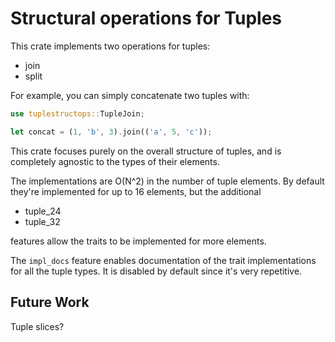 # Structural operations for Tuples

This crate implements two operations for tuples:
- join
- split

For example, you can simply concatenate two tuples with:
```rust
use tuplestructops::TupleJoin;

let concat = (1, 'b', 3).join(('a', 5, 'c'));
```

This crate focuses purely on the overall structure of tuples, and is completely
agnostic to the types of their elements.

The implementations are O(N^2) in the number of tuple elements. By default
they're implemented for up to 16 elements, but the additional
- tuple_24
- tuple_32

features allow the traits to be implemented for more elements.

The `impl_docs` feature enables documentation of the trait implementations for
all the tuple types. It is disabled by default since it's very repetitive.

## Future Work

Tuple slices?
